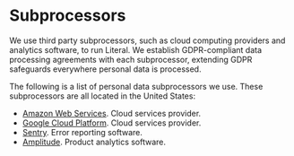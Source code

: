 # Subprocessors

We use third party subprocessors, such as cloud computing providers and analytics software, to run Literal. We establish GDPR-compliant data processing agreements with each subprocessor, extending GDPR safeguards everywhere personal data is processed.

The following is a list of personal data subprocessors we use. These subprocessors are all located in the United States:

- [Amazon Web Services](https://aws.amazon.com/compliance/gdpr-center/). Cloud services provider.
- [Google Cloud Platform](https://cloud.google.com/security/gdpr/resource-center/). Cloud services provider.
- [Sentry](https://blog.sentry.io/2018/03/14/gdpr-sentry-and-you). Error reporting software.
- [Amplitude](https://blog.amplitude.com/amplitude-gdpr). Product analytics software.
